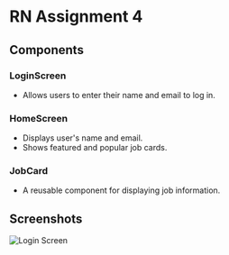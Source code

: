 # RN Assignment 4

## Components

### LoginScreen
- Allows users to enter their name and email to log in.

### HomeScreen
- Displays user's name and email.
- Shows featured and popular job cards.

### JobCard
- A reusable component for displaying job information.

## Screenshots
![Login Screen]()
